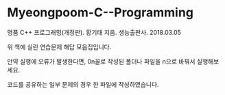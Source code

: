 # Myeongpoom-C--Programming
명품 C++ 프로그래밍(개정판). 황기태 지음. 생능출판사. 2018.03.05

위 책에 실린 연습문제 해답 모음집입니다.

만약 실행에 오류가 발생한다면, 0n꼴로 작성된 폴더나 파일을 n으로 바꿔서 실행해보세요.

코드를 공유하는 일부 문제의 경우 한 파일에 작성하였습니다.
